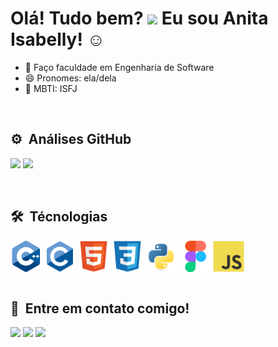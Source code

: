 <h1 align="left">Olá! Tudo bem? <img src="https://raw.githubusercontent.com/kaueMarques/kaueMarques/master/hi.gif" width="30px"> Eu sou Anita Isabelly! ☺️</h1>

- 🔭 Faço faculdade em Engenharia de Software
- 😄 Pronomes: ela/dela
- 🎈  MBTI: ISFJ
  
 <br>
<div>
<h2>⚙️ &nbsp;Análises GitHub</h2>
<p align="left">
<img height="145em" src="https://github-readme-stats.vercel.app/api?username=anitaisabelly&show_icons=true&theme=bear"/>
<img height="145em" src="https://github-readme-stats.vercel.app/api/top-langs/?username=anitaisabelly&layout=compact&theme=bear"/>
</p>
  </div>
<br>
<div style="display: inline_block">
  <h2>🛠 &nbsp;Técnologias</h2>
  <img align="center" height="50" width="50" src="https://raw.githubusercontent.com/devicons/devicon/00f02ef57fb7601fd1ddcc2fe6fe670fef3ae3e4/icons/cplusplus/cplusplus-original.svg">
  <img align="center" height="50" width="50" src="https://raw.githubusercontent.com/devicons/devicon/00f02ef57fb7601fd1ddcc2fe6fe670fef3ae3e4/icons/c/c-original.svg">
  <img align="center" height="50" width="50" src="https://raw.githubusercontent.com/devicons/devicon/00f02ef57fb7601fd1ddcc2fe6fe670fef3ae3e4/icons/html5/html5-original.svg">
  <img align="center" height="50" width="50" src="https://raw.githubusercontent.com/devicons/devicon/00f02ef57fb7601fd1ddcc2fe6fe670fef3ae3e4/icons/css3/css3-original.svg">
   <img align="center" height="50" width="50" src="https://github.com/devicons/devicon/blob/master/icons/python/python-original.svg">
  <img align="center" height="50" width="50" src="https://github.com/devicons/devicon/blob/master/icons/figma/figma-original.svg">
  <img align="center" height="50" width="50" src=" https://github.com/devicons/devicon/blob/master/icons/javascript/javascript-original.svg">
 
</div>
<br>
<div>
<h2>💬 &nbsp;Entre em contato comigo!</h2>
  <a href="https://www.facebook.com/profile.php?id=100009118319592" target="_blank"><img src="https://img.shields.io/badge/Facebook-1877F2?style=for-the-badge&logo=facebook&logoColor=white" target="_blank"></a> 
  <a href = "mailto:anitaisabellyg@gmail.com"><img src="https://img.shields.io/badge/-Gmail-%23333?style=for-the-badge&logo=gmail&logoColor=white" target="_blank"></a>
  <a href="https://www.linkedin.com/in/anita-isabelly-gabionetta-de-souza-5a283b197" target="_blank"><img src="https://img.shields.io/badge/-LinkedIn-%230077B5?style=for-the-badge&logo=linkedin&logoColor=white" target="_blank"></a>
 
</div>

